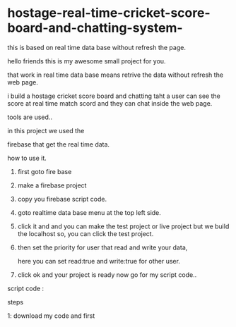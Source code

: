 # hostage-real-time-cricket-score-board-and-chatting-system-
this is based on real time data base without refresh the page. 


hello friends this is my awesome small project for you. 

that work in real time data base means retrive the data without refresh the web page. 

i build a hostage cricket score board and chatting taht a user can see the score at real time match scord and they can chat
inside the web page. 


tools are used.. 

in this project we used the 

firebase that get the real time data. 


how to use it. 

1. first goto fire base

2. make a firebase project 

3. copy you firebase script code. 

4. goto realtime data base menu at the top left side. 

5. click it and and you can make the test project or live project 
   but we build the localhost so, you can click the test project. 
   
6. then set the priority for user that read and write your data, 

   here you can set read:true and write:true for other user. 
   
7. click ok and your project is ready now go for my script code.. 


script code :

steps 

1: download my code and first

   
